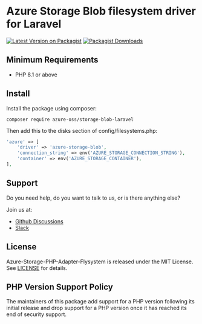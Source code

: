 # Azure Storage Blob filesystem driver for Laravel

[![Latest Version on Packagist](https://img.shields.io/packagist/v/azure-oss/storage-blob-laravel.svg)](https://packagist.org/packages/azure-oss/storage-blob-laravel)
[![Packagist Downloads](https://img.shields.io/packagist/dm/azure-oss/storage-blob-laravel)](https://packagist.org/packages/azure-oss/storage-blob-laravel)

## Minimum Requirements

* PHP 8.1 or above

## Install

Install the package using composer:
```shell
composer require azure-oss/storage-blob-laravel
```


Then add this to the disks section of config/filesystems.php:
```php
'azure' => [ 
    'driver' => 'azure-storage-blob',
    'connection_string' => env('AZURE_STORAGE_CONNECTION_STRING'),
    'container' => env('AZURE_STORAGE_CONTAINER'),
],
```

## Support

Do you need help, do you want to talk to us, or is there anything else?

Join us at:

* [Github Discussions](https://github.com/Azure-OSS/azure-storage-php/discussions)
* [Slack](https://join.slack.com/t/azure-oss/shared_invite/zt-2lw5knpon-mqPM_LIuRZUoH02AY8uiYw)

## License

Azure-Storage-PHP-Adapter-Flysystem is released under the MIT License. See [LICENSE](./LICENSE) for details.

## PHP Version Support Policy

The maintainers of this package add support for a PHP version following its initial release and drop support for a PHP version once it has reached its end of security support.
